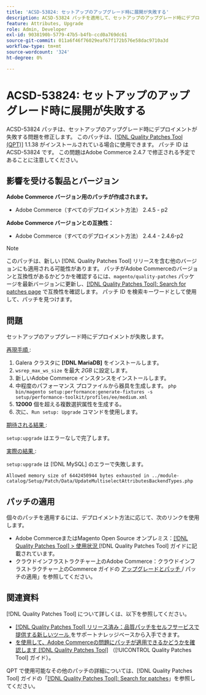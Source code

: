 ```yaml
---
title: 'ACSD-53824: セットアップのアップグレード時に展開が失敗する'
description: ACSD-53824 パッチを適用して、セットアップのアップグレード時にデプロイメントが失敗するAdobe Commerceの問題を修正してください
feature: Attributes, Upgrade
role: Admin, Developer
exl-id: 9038190b-5779-47b5-b4fb-ccd0a769dc61
source-git-commit: 011a6f46f76029eaf67f172b576e58dac9710a3d
workflow-type: tm+mt
source-wordcount: '324'
ht-degree: 0%

---
```


# ACSD-53824: セットアップのアップグレード時に展開が失敗する

ACSD-53824 パッチは、セットアップのアップグレード時にデプロイメントが失敗する問題を修正します。 このパッチは、[[!DNL Quality Patches Tool (QPT)]](https://experienceleague.adobe.com/en/docs/commerce-operations/tools/quality-patches-tool/quality-patches-tool-to-self-serve-quality-patches) 1.1.38 がインストールされている場合に使用できます。 パッチ ID は ACSD-53824 です。 この問題はAdobe Commerce 2.4.7 で修正される予定であることに注意してください。

## 影響を受ける製品とバージョン

**Adobe Commerce バージョン用のパッチが作成されます。**

* Adobe Commerce（すべてのデプロイメント方法） 2.4.5 - p2

**Adobe Commerce バージョンとの互換性：**

* Adobe Commerce（すべてのデプロイメント方法） 2.4.4 - 2.4.6-p2

>[!NOTE]
>
>このパッチは、新しい [!DNL Quality Patches Tool] リリースを含む他のバージョンにも適用される可能性があります。 パッチがAdobe Commerceのバージョンと互換性があるかどうかを確認するには、`magento/quality-patches` パッケージを最新バージョンに更新し、[[!DNL Quality Patches Tool]: Search for patches page](https://experienceleague.adobe.com/tools/commerce-quality-patches/index.html) で互換性を確認します。 パッチ ID を検索キーワードとして使用して、パッチを見つけます。

## 問題

セットアップのアップグレード時にデプロイメントが失敗します。

<u> 再現手順 </u>:

1. Galera クラスタに **[!DNL MariaDB]** をインストールします。
1. `wsrep_max_ws_size` を最大 *2GB* に設定します。
1. 新しいAdobe Commerce インスタンスをインストールします。
1. 中程度のパフォーマンス プロファイルから器具を生成します。
   `php bin/magento setup:performance:generate-fixtures -s setup/performance-toolkit/profiles/ee/medium.xml`
1. **12000** 個を超える複数選択属性を生成する。
1. 次に、`Run setup: Upgrade` コマンドを使用します。

<u> 期待される結果 </u>:

`setup:upgrade` はエラーなしで完了します。

<u> 実際の結果 </u>:

`setup:upgrade` は [!DNL MySQL] のエラーで失敗します。

`Allowed memory size of 6442450944 bytes exhausted in ../module-catalog/Setup/Patch/Data/UpdateMultiselectAttributesBackendTypes.php`

## パッチの適用

個々のパッチを適用するには、デプロイメント方法に応じて、次のリンクを使用します。

* Adobe CommerceまたはMagento Open Source オンプレミス：[[!DNL Quality Patches Tool] > 使用状況 ](/help/tools/quality-patches-tool/usage.md)[!DNL Quality Patches Tool] ガイドに記載されています。
* クラウドインフラストラクチャー上のAdobe Commerce：クラウドインフラストラクチャー上のCommerce ガイドの [ アップグレードとパッチ ](https://experienceleague.adobe.com/docs/commerce-cloud-service/user-guide/develop/upgrade/apply-patches.html)/ パッチの適用」を参照してください。

## 関連資料

[!DNL Quality Patches Tool] について詳しくは、以下を参照してください。

* [[!DNL Quality Patches Tool]  リリース済み：品質パッチをセルフサービスで提供する新しいツール ](https://experienceleague.adobe.com/en/docs/commerce-operations/tools/quality-patches-tool/quality-patches-tool-to-self-serve-quality-patches) をサポートナレッジベースから入手できます。
* [ を使用して、Adobe Commerceの問題にパッチが適用できるかどうかを確認します  [!DNL Quality Patches Tool]](/help/tools/quality-patches-tool/patches-available-in-qpt/check-patch-for-magento-issue-with-magento-quality-patches.md) （[!UICONTROL Quality Patches Tool] ガイド）。


QPT で使用可能なその他のパッチの詳細については、[!DNL Quality Patches Tool] ガイドの「[[!DNL Quality Patches Tool]: Search for patches](https://experienceleague.adobe.com/tools/commerce-quality-patches/index.html)」を参照してください。
